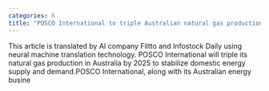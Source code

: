 ```yaml
---
categories: h
title: "POSCO International to triple Australian natural gas production in three years"
---
```

This article is translated by AI company Flitto and Infostock Daily using neural machine translation technology. POSCO International will triple its natural gas production in Australia by 2025 to stabilize domestic energy supply and demand.POSCO International, along with its Australian energy busine